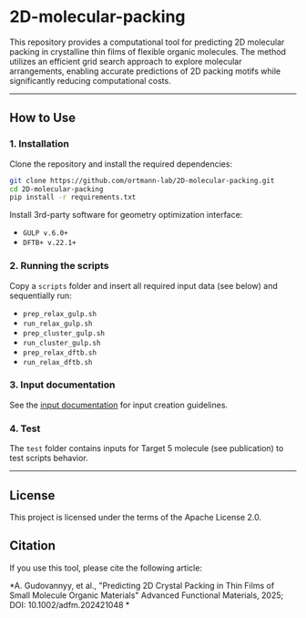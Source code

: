 # 2D-molecular-packing
This repository provides a computational tool for predicting 2D molecular packing in crystalline thin films of flexible organic molecules. The method utilizes an efficient grid search approach to explore molecular arrangements, enabling accurate predictions of 2D packing motifs while significantly reducing computational costs.

---

## **How to Use**

### 1. Installation
Clone the repository and install the required dependencies:
```bash
git clone https://github.com/ortmann-lab/2D-molecular-packing.git
cd 2D-molecular-packing
pip install -r requirements.txt
```
Install  3rd-party software for geometry optimization interface:
- `GULP v.6.0+`
- `DFTB+ v.22.1+`
                  

### 2. Running the scripts
Copy a `scripts` folder and insert all required input data (see below) and sequentially run:
- `prep_relax_gulp.sh`
- `run_relax_gulp.sh`
- `prep_cluster_gulp.sh`
- `run_cluster_gulp.sh`
- `prep_relax_dftb.sh`
- `run_relax_dftb.sh`

### 3. Input documentation

See the [input documentation](docs/input.md) for input creation guidelines.

### 4. Test 
The `test` folder contains inputs for Target 5 molecule (see publication) to test scripts behavior.   

---

## **License**
This project is licensed under the terms of the Apache License 2.0.

## **Citation**
If you use this tool, please cite the following article:

*A. Gudovannyy, et al., "Predicting 2D Crystal Packing in Thin Films of Small Molecule Organic Materials" Advanced Functional Materials, 2025; DOI: 10.1002/adfm.202421048 *
